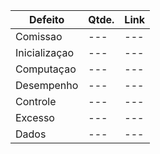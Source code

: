 | Defeito | Qtde. | Link |
| --- | --- | --- |
| Comissao | --- | --- |
| Inicializaçao | --- | --- |
| Computaçao | --- | --- |
| Desempenho | --- | --- |
| Controle | --- | --- |
| Excesso | --- | --- |
| Dados | --- | --- |
